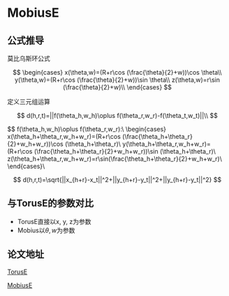 # MobiusE

## 公式推导

莫比乌斯环公式

$$
\begin{cases}
x(\theta,w)=(R+r\cos (\frac{\theta}{2}+w))\cos \theta\\
y(\theta,w)=(R+r\cos (\frac{\theta}{2}+w))\sin \theta\\
z(\theta,w)=r\sin (\frac{\theta}{2}+w)\\
\end{cases}
$$

定义三元组运算

$$
d(h,r,t)=||f(\theta_h,w_h)\oplus f(\theta_r,w_r)-f(\theta_t,w_t)||\\
$$

$$
f(\theta_h,w_h)\oplus f(\theta_r,w_r):\\
\begin{cases}
x(\theta_h+\theta_r,w_h+w_r)=(R+r\cos (\frac{\theta_h+\theta_r}{2}+w_h+w_r))\cos (\theta_h+\theta_r)\\
y(\theta_h+\theta_r,w_h+w_r)=(R+r\cos (\frac{\theta_h+\theta_r}{2}+w_h+w_r))\sin (\theta_h+\theta_r)\\
z(\theta_h+\theta_r,w_h+w_r)=r\sin(\frac{\theta_h+\theta_r}{2}+w_h+w_r)\\
\end{cases}\\

$$
d(h,r,t)=\sqrt{||x_{h+r}-x_t||^2+||y_{h+r}-y_t||^2+||y_{h+r}-y_t||^2}
$$

## 与TorusE的参数对比

- TorusE直接以x, y, z为参数
- Mobius以$\theta,w$为参数

## 论文地址

[TorusE](https://arxiv.org/pdf/1711.05435.pdf)

[MobiusE](https://arxiv.org/pdf/2101.02352.pdf)
